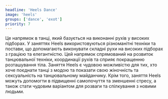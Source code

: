 ```yaml
---
headline: 'Heels Dance'
image: 'heels'
groups: ['dance', 'exot']
priority: 7
---
```

Це напрямок в танці, який базується на виконанні рухів у високих підборах. У заняттях Heels використовуються різноманітні техніки та постави, що допомагають виконувати складні рухи на високих підборах з грацією та елегантністю. Цей напрямок спрямований на розвиток танцювальної техніки, координації рухів та сприяє покращенню розташування тіла. Заняття Heels є чудовою можливістю для тих, хто хоче поєднати танці з модою та показати свою жіночність та сексуальність на танцювальному майданчику. Крім того, заняття Heels можуть допомогти в підвищенні самопочуття та зменшенні стресу, а також стати чудовим варіантом для розваги та спілкування з новими людьми.